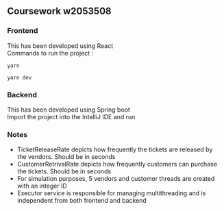 ## Coursework w2053508

### Frontend

This has been developed using React <br/>
Commands to run the project :

```
yarn
```

```
yarn dev
```

### Backend

This has been developed using Spring boot <br/>
Import the project into the IntelliJ IDE and run

### Notes

-  TicketReleaseRate depicts how frequently the tickets are released by the vendors. Should be in seconds
-  CustomerRetrivalRate depicts how frequently customers can purchase the tickets. Should be in seconds
-  For simulation purposes, 5 vendors and customer threads are created with an integer ID
-  Executor service is responsible for managing multithreading and is independent from both frontend and backend
